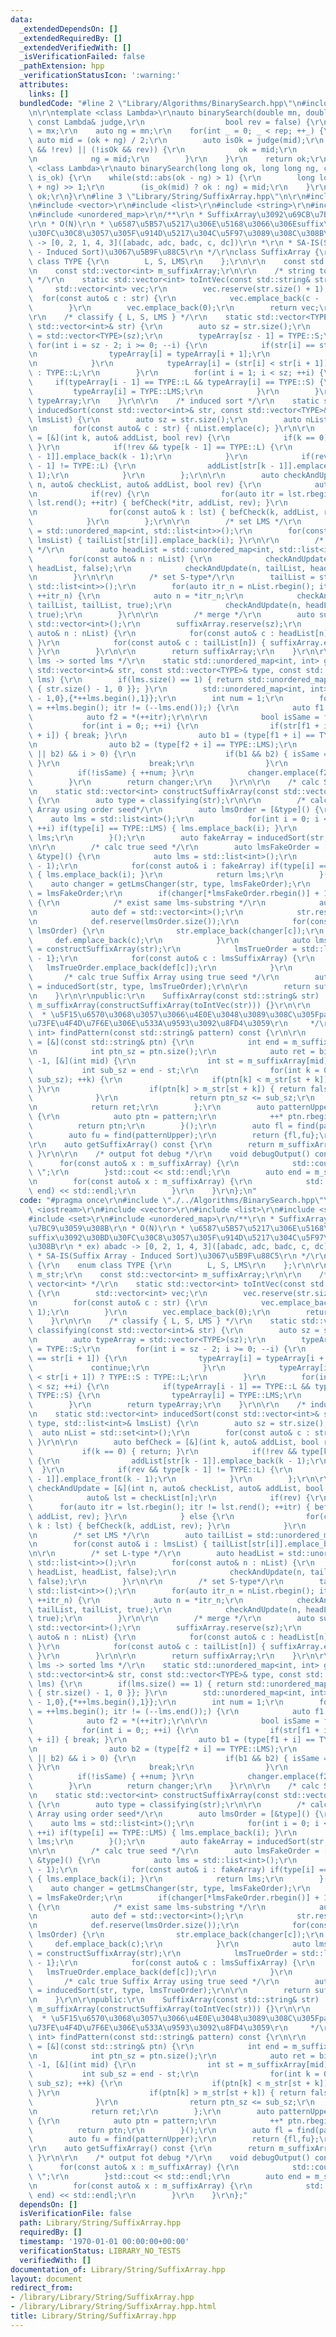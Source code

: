 ```yaml
---
data:
  _extendedDependsOn: []
  _extendedRequiredBy: []
  _extendedVerifiedWith: []
  _isVerificationFailed: false
  _pathExtension: hpp
  _verificationStatusIcon: ':warning:'
  attributes:
    links: []
  bundledCode: "#line 2 \"Library/Algorithms/BinarySearch.hpp\"\n#include <numeric>\r\
    \n\r\ntemplate <class Lambda>\r\nauto binarySearch(double mn, double mx, int rep,\
    \ const Lambda& judge,\r\n                  bool rev = false) {\r\n    auto ok\
    \ = mx;\r\n    auto ng = mn;\r\n    for(int _ = 0; _ < rep; ++_) {\r\n       \
    \ auto mid = (ok + ng) / 2;\r\n        auto isOk = judge(mid);\r\n        if((isOk\
    \ && !rev) || (!isOk && rev)) {\r\n            ok = mid;\r\n        } else {\r\
    \n            ng = mid;\r\n        }\r\n    }\r\n    return ok;\r\n}\r\n\r\ntemplate\
    \ <class Lambda>\r\nauto binarySearch(long long ok, long long ng, const Lambda&\
    \ is_ok) {\r\n    while(std::abs(ok - ng) > 1) {\r\n        long long mid = (ok\
    \ + ng) >> 1;\r\n        (is_ok(mid) ? ok : ng) = mid;\r\n    }\r\n    return\
    \ ok;\r\n}\r\n#line 3 \"Library/String/SuffixArray.hpp\"\n\r\n#include <iostream>\r\
    \n#include <vector>\r\n#include <list>\r\n#include <string>\r\n#include <set>\r\
    \n#include <unordered_map>\r\n/**\r\n * SuffixArray\u3092\u69CB\u7BC9\u3059\u308B\
    \r\n * O(N)\r\n * \u6587\u5B57\u5217\u306E\u5168\u3066\u306Esuffix\u3092\u30BD\
    \u30FC\u30C8\u3057\u305F\u914D\u5217\u304C\u5F97\u3089\u308C\u308B\r\n * ex) abadc\
    \ -> [0, 2, 1, 4, 3]([abadc, adc, badc, c, dc])\r\n *\r\n * SA-IS(Suffix Array\
    \ - Induced Sort)\u3067\u5B9F\u88C5\r\n */\r\nclass SuffixArray {\r\n    enum\
    \ class TYPE {\r\n        L, S, LMS\r\n    };\r\n\r\n    const std::string m_str;\r\
    \n    const std::vector<int> m_suffixArray;\r\n\r\n    /* string to vector<int>\
    \ */\r\n    static std::vector<int> toIntVec(const std::string& str) {\r\n   \
    \     std::vector<int> vec;\r\n        vec.reserve(str.size() + 1);\r\n      \
    \  for(const auto& c : str) {\r\n            vec.emplace_back(c - '0' + 1);\r\n\
    \        }\r\n        vec.emplace_back(0);\r\n        return vec;\r\n    }\r\n\
    \r\n    /* classify { L, S, LMS } */\r\n    static std::vector<TYPE> classifying(const\
    \ std::vector<int>& str) {\r\n        auto sz = str.size();\r\n        auto typeArray\
    \ = std::vector<TYPE>(sz);\r\n        typeArray[sz - 1] = TYPE::S;\r\n       \
    \ for(int i = sz - 2; i >= 0; --i) {\r\n            if(str[i] == str[i + 1]) {\r\
    \n                typeArray[i] = typeArray[i + 1];\r\n                continue;\r\
    \n            }\r\n            typeArray[i] = (str[i] < str[i + 1]) ? TYPE::S\
    \ : TYPE::L;\r\n        }\r\n        for(int i = 1; i < sz; ++i) {\r\n       \
    \     if(typeArray[i - 1] == TYPE::L && typeArray[i] == TYPE::S) {\r\n       \
    \         typeArray[i] = TYPE::LMS;\r\n            }\r\n        }\r\n        return\
    \ typeArray;\r\n    }\r\n\r\n    /* induced sort */\r\n    static std::vector<int>\
    \ inducedSort(const std::vector<int>& str, const std::vector<TYPE>& type, std::list<int>&\
    \ lmsList) {\r\n        auto sz = str.size();\r\n        auto nList = std::set<int>();\r\
    \n        for(const auto& c : str) { nList.emplace(c); }\r\n\r\n        auto befCheck\
    \ = [&](int k, auto& addList, bool rev) {\r\n            if(k == 0) { return;\
    \ }\r\n            if(!rev && type[k - 1] == TYPE::L) {\r\n                addList[str[k\
    \ - 1]].emplace_back(k - 1);\r\n            }\r\n            if(rev && type[k\
    \ - 1] != TYPE::L) {\r\n                addList[str[k - 1]].emplace_front(k -\
    \ 1);\r\n            }\r\n        };\r\n\r\n        auto checkAndUpdate = [&](int\
    \ n, auto& checkList, auto& addList, bool rev) {\r\n            auto& lst = checkList[n];\r\
    \n            if(rev) {\r\n                for(auto itr = lst.rbegin(); itr !=\
    \ lst.rend(); ++itr) { befCheck(*itr, addList, rev); }\r\n            } else {\r\
    \n                for(const auto& k : lst) { befCheck(k, addList, rev); }\r\n\
    \            }\r\n        };\r\n\r\n        /* set LMS */\r\n        auto tailList\
    \ = std::unordered_map<int, std::list<int>>();\r\n        for(const auto& i :\
    \ lmsList) { tailList[str[i]].emplace_back(i); }\r\n\r\n        /* set L-type\
    \ */\r\n        auto headList = std::unordered_map<int, std::list<int>>();\r\n\
    \        for(const auto& n : nList) {\r\n            checkAndUpdate(n, headList,\
    \ headList, false);\r\n            checkAndUpdate(n, tailList, headList, false);\r\
    \n        }\r\n\r\n        /* set S-type*/\r\n        tailList = std::unordered_map<int,\
    \ std::list<int>>();\r\n        for(auto itr_n = nList.rbegin(); itr_n != nList.rend();\
    \ ++itr_n) {\r\n            auto n = *itr_n;\r\n            checkAndUpdate(n,\
    \ tailList, tailList, true);\r\n            checkAndUpdate(n, headList, tailList,\
    \ true);\r\n        }\r\n\r\n        /* merge */\r\n        auto suffixArray =\
    \ std::vector<int>();\r\n        suffixArray.reserve(sz);\r\n        for(const\
    \ auto& n : nList) {\r\n            for(const auto& c : headList[n]) { suffixArray.emplace_back(c);\
    \ }\r\n            for(const auto& c : tailList[n]) { suffixArray.emplace_back(c);\
    \ }\r\n        }\r\n\r\n        return suffixArray;\r\n    }\r\n\r\n    /* order\
    \ lms -> sorted lms */\r\n    static std::unordered_map<int, int> getLmsChanger(const\
    \ std::vector<int>& str, const std::vector<TYPE>& type, const std::list<int>&\
    \ lms) {\r\n        if(lms.size() == 1) { return std::unordered_map<int, int>{\
    \ { str.size() - 1, 0 }}; }\r\n        std::unordered_map<int, int> changer{{static_cast<int>(str.size())\
    \ - 1,0},{*++lms.begin(),1}};\r\n        int num = 1;\r\n        for(auto itr\
    \ = ++lms.begin(); itr != (--lms.end());) {\r\n            auto f1 = *itr;\r\n\
    \            auto f2 = *(++itr);\r\n\r\n            bool isSame = false;\r\n \
    \           for(int i = 0;; ++i) {\r\n                if(str[f1 + i] != str[f2\
    \ + i]) { break; }\r\n                auto b1 = (type[f1 + i] == TYPE::LMS);\r\
    \n                auto b2 = (type[f2 + i] == TYPE::LMS);\r\n                if((b1\
    \ || b2) && i > 0) {\r\n                    if(b1 && b2) { isSame = true; break;\
    \ }\r\n                    break;\r\n                }\r\n            }\r\n  \
    \          if(!isSame) { ++num; }\r\n            changer.emplace(f2, num);\r\n\
    \        }\r\n        return changer;\r\n    }\r\n\r\n    /* calc Suffix Array*/\r\
    \n    static std::vector<int> constructSuffixArray(const std::vector<int>& str)\
    \ {\r\n        auto type = classifying(str);\r\n\r\n        /* calc fake Suffix\
    \ Array using order seed*/\r\n        auto lmsOrder = [&type]() {\r\n        \
    \    auto lms = std::list<int>();\r\n            for(int i = 0; i < type.size();\
    \ ++i) if(type[i] == TYPE::LMS) { lms.emplace_back(i); }\r\n            return\
    \ lms;\r\n        }();\r\n        auto fakeArray = inducedSort(str, type, lmsOrder);\r\
    \n\r\n        /* calc true seed */\r\n        auto lmsFakeOrder = [&fakeArray,\
    \ &type]() {\r\n            auto lms = std::list<int>();\r\n            lms.emplace_back(static_cast<int>(type.size())\
    \ - 1);\r\n            for(const auto& i : fakeArray) if(type[i] == TYPE::LMS)\
    \ { lms.emplace_back(i); }\r\n            return lms;\r\n        }();\r\n    \
    \    auto changer = getLmsChanger(str, type, lmsFakeOrder);\r\n        auto& lmsTrueOrder\
    \ = lmsFakeOrder;\r\n        if(changer[*lmsFakeOrder.rbegin()] + 1 < lmsFakeOrder.size())\
    \ {\r\n            /* exist same lms-substring */\r\n            auto str = std::vector<int>();\r\
    \n            auto def = std::vector<int>();\r\n            str.reserve(lmsOrder.size());\r\
    \n            def.reserve(lmsOrder.size());\r\n            for(const auto& c :\
    \ lmsOrder) {\r\n                str.emplace_back(changer[c]);\r\n           \
    \     def.emplace_back(c);\r\n            }\r\n            auto lmsSuffixArray\
    \ = constructSuffixArray(str);\r\n            lmsTrueOrder = std::list<int>{static_cast<int>(type.size())\
    \ - 1};\r\n            for(const auto& c : lmsSuffixArray) {\r\n             \
    \   lmsTrueOrder.emplace_back(def[c]);\r\n            }\r\n        }\r\n\r\n \
    \       /* calc true Suffix Array using true seed */\r\n        auto suffixArray\
    \ = inducedSort(str, type, lmsTrueOrder);\r\n\r\n        return suffixArray;\r\
    \n    }\r\n\r\npublic:\r\n    SuffixArray(const std::string& str) :m_str(str),\
    \ m_suffixArray(constructSuffixArray(toIntVec(str))) {}\r\n\r\n    /**\r\n   \
    \  * \u5F15\u6570\u3068\u3057\u3066\u4E0E\u3048\u3089\u308C\u305Fpattern\u51FA\
    \u73FE\u4F4D\u7F6E\u306E\u533A\u9593\u3092\u8FD4\u3059\r\n     */\r\n    std::pair<int,\
    \ int> findPattern(const std::string& pattern) const {\r\n\r\n        auto find\
    \ = [&](const std::string& ptn) {\r\n            int end = m_suffixArray.size();\r\
    \n            int ptn_sz = ptn.size();\r\n            auto ret = binarySearch(end,\
    \ -1, [&](int mid) {\r\n                int st = m_suffixArray[mid];\r\n     \
    \           int sub_sz = end - st;\r\n                for(int k = 0; k < std::min(ptn_sz,\
    \ sub_sz); ++k) {\r\n                    if(ptn[k] < m_str[st + k]) { return true;\
    \ }\r\n                    if(ptn[k] > m_str[st + k]) { return false; }\r\n  \
    \              }\r\n                return ptn_sz <= sub_sz;\r\n            });\r\
    \n            return ret;\r\n        };\r\n        auto patternUpper = [&pattern]()\
    \ {\r\n            auto ptn = pattern;\r\n            ++* ptn.rbegin();\r\n  \
    \          return ptn;\r\n        }();\r\n        auto fl = find(pattern);\r\n\
    \        auto fu = find(patternUpper);\r\n        return {fl,fu};\r\n    }\r\n\
    \r\n    auto getSuffixArray() const {\r\n        return m_suffixArray;\r\n   \
    \ }\r\n\r\n    /* output fot debug */\r\n    void debugOutput() const {\r\n  \
    \      for(const auto& x : m_suffixArray) {\r\n            std::cout << x << \"\
    \ \";\r\n        }std::cout << std::endl;\r\n        auto end = m_str.size();\r\
    \n        for(const auto& x : m_suffixArray) {\r\n            std::cout << m_str.substr(x,\
    \ end) << std::endl;\r\n        }\r\n    }\r\n};\n"
  code: "#pragma once\r\n#include \"./../Algorithms/BinarySearch.hpp\"\r\n\r\n#include\
    \ <iostream>\r\n#include <vector>\r\n#include <list>\r\n#include <string>\r\n\
    #include <set>\r\n#include <unordered_map>\r\n/**\r\n * SuffixArray\u3092\u69CB\
    \u7BC9\u3059\u308B\r\n * O(N)\r\n * \u6587\u5B57\u5217\u306E\u5168\u3066\u306E\
    suffix\u3092\u30BD\u30FC\u30C8\u3057\u305F\u914D\u5217\u304C\u5F97\u3089\u308C\
    \u308B\r\n * ex) abadc -> [0, 2, 1, 4, 3]([abadc, adc, badc, c, dc])\r\n *\r\n\
    \ * SA-IS(Suffix Array - Induced Sort)\u3067\u5B9F\u88C5\r\n */\r\nclass SuffixArray\
    \ {\r\n    enum class TYPE {\r\n        L, S, LMS\r\n    };\r\n\r\n    const std::string\
    \ m_str;\r\n    const std::vector<int> m_suffixArray;\r\n\r\n    /* string to\
    \ vector<int> */\r\n    static std::vector<int> toIntVec(const std::string& str)\
    \ {\r\n        std::vector<int> vec;\r\n        vec.reserve(str.size() + 1);\r\
    \n        for(const auto& c : str) {\r\n            vec.emplace_back(c - '0' +\
    \ 1);\r\n        }\r\n        vec.emplace_back(0);\r\n        return vec;\r\n\
    \    }\r\n\r\n    /* classify { L, S, LMS } */\r\n    static std::vector<TYPE>\
    \ classifying(const std::vector<int>& str) {\r\n        auto sz = str.size();\r\
    \n        auto typeArray = std::vector<TYPE>(sz);\r\n        typeArray[sz - 1]\
    \ = TYPE::S;\r\n        for(int i = sz - 2; i >= 0; --i) {\r\n            if(str[i]\
    \ == str[i + 1]) {\r\n                typeArray[i] = typeArray[i + 1];\r\n   \
    \             continue;\r\n            }\r\n            typeArray[i] = (str[i]\
    \ < str[i + 1]) ? TYPE::S : TYPE::L;\r\n        }\r\n        for(int i = 1; i\
    \ < sz; ++i) {\r\n            if(typeArray[i - 1] == TYPE::L && typeArray[i] ==\
    \ TYPE::S) {\r\n                typeArray[i] = TYPE::LMS;\r\n            }\r\n\
    \        }\r\n        return typeArray;\r\n    }\r\n\r\n    /* induced sort */\r\
    \n    static std::vector<int> inducedSort(const std::vector<int>& str, const std::vector<TYPE>&\
    \ type, std::list<int>& lmsList) {\r\n        auto sz = str.size();\r\n      \
    \  auto nList = std::set<int>();\r\n        for(const auto& c : str) { nList.emplace(c);\
    \ }\r\n\r\n        auto befCheck = [&](int k, auto& addList, bool rev) {\r\n \
    \           if(k == 0) { return; }\r\n            if(!rev && type[k - 1] == TYPE::L)\
    \ {\r\n                addList[str[k - 1]].emplace_back(k - 1);\r\n          \
    \  }\r\n            if(rev && type[k - 1] != TYPE::L) {\r\n                addList[str[k\
    \ - 1]].emplace_front(k - 1);\r\n            }\r\n        };\r\n\r\n        auto\
    \ checkAndUpdate = [&](int n, auto& checkList, auto& addList, bool rev) {\r\n\
    \            auto& lst = checkList[n];\r\n            if(rev) {\r\n          \
    \      for(auto itr = lst.rbegin(); itr != lst.rend(); ++itr) { befCheck(*itr,\
    \ addList, rev); }\r\n            } else {\r\n                for(const auto&\
    \ k : lst) { befCheck(k, addList, rev); }\r\n            }\r\n        };\r\n\r\
    \n        /* set LMS */\r\n        auto tailList = std::unordered_map<int, std::list<int>>();\r\
    \n        for(const auto& i : lmsList) { tailList[str[i]].emplace_back(i); }\r\
    \n\r\n        /* set L-type */\r\n        auto headList = std::unordered_map<int,\
    \ std::list<int>>();\r\n        for(const auto& n : nList) {\r\n            checkAndUpdate(n,\
    \ headList, headList, false);\r\n            checkAndUpdate(n, tailList, headList,\
    \ false);\r\n        }\r\n\r\n        /* set S-type*/\r\n        tailList = std::unordered_map<int,\
    \ std::list<int>>();\r\n        for(auto itr_n = nList.rbegin(); itr_n != nList.rend();\
    \ ++itr_n) {\r\n            auto n = *itr_n;\r\n            checkAndUpdate(n,\
    \ tailList, tailList, true);\r\n            checkAndUpdate(n, headList, tailList,\
    \ true);\r\n        }\r\n\r\n        /* merge */\r\n        auto suffixArray =\
    \ std::vector<int>();\r\n        suffixArray.reserve(sz);\r\n        for(const\
    \ auto& n : nList) {\r\n            for(const auto& c : headList[n]) { suffixArray.emplace_back(c);\
    \ }\r\n            for(const auto& c : tailList[n]) { suffixArray.emplace_back(c);\
    \ }\r\n        }\r\n\r\n        return suffixArray;\r\n    }\r\n\r\n    /* order\
    \ lms -> sorted lms */\r\n    static std::unordered_map<int, int> getLmsChanger(const\
    \ std::vector<int>& str, const std::vector<TYPE>& type, const std::list<int>&\
    \ lms) {\r\n        if(lms.size() == 1) { return std::unordered_map<int, int>{\
    \ { str.size() - 1, 0 }}; }\r\n        std::unordered_map<int, int> changer{{static_cast<int>(str.size())\
    \ - 1,0},{*++lms.begin(),1}};\r\n        int num = 1;\r\n        for(auto itr\
    \ = ++lms.begin(); itr != (--lms.end());) {\r\n            auto f1 = *itr;\r\n\
    \            auto f2 = *(++itr);\r\n\r\n            bool isSame = false;\r\n \
    \           for(int i = 0;; ++i) {\r\n                if(str[f1 + i] != str[f2\
    \ + i]) { break; }\r\n                auto b1 = (type[f1 + i] == TYPE::LMS);\r\
    \n                auto b2 = (type[f2 + i] == TYPE::LMS);\r\n                if((b1\
    \ || b2) && i > 0) {\r\n                    if(b1 && b2) { isSame = true; break;\
    \ }\r\n                    break;\r\n                }\r\n            }\r\n  \
    \          if(!isSame) { ++num; }\r\n            changer.emplace(f2, num);\r\n\
    \        }\r\n        return changer;\r\n    }\r\n\r\n    /* calc Suffix Array*/\r\
    \n    static std::vector<int> constructSuffixArray(const std::vector<int>& str)\
    \ {\r\n        auto type = classifying(str);\r\n\r\n        /* calc fake Suffix\
    \ Array using order seed*/\r\n        auto lmsOrder = [&type]() {\r\n        \
    \    auto lms = std::list<int>();\r\n            for(int i = 0; i < type.size();\
    \ ++i) if(type[i] == TYPE::LMS) { lms.emplace_back(i); }\r\n            return\
    \ lms;\r\n        }();\r\n        auto fakeArray = inducedSort(str, type, lmsOrder);\r\
    \n\r\n        /* calc true seed */\r\n        auto lmsFakeOrder = [&fakeArray,\
    \ &type]() {\r\n            auto lms = std::list<int>();\r\n            lms.emplace_back(static_cast<int>(type.size())\
    \ - 1);\r\n            for(const auto& i : fakeArray) if(type[i] == TYPE::LMS)\
    \ { lms.emplace_back(i); }\r\n            return lms;\r\n        }();\r\n    \
    \    auto changer = getLmsChanger(str, type, lmsFakeOrder);\r\n        auto& lmsTrueOrder\
    \ = lmsFakeOrder;\r\n        if(changer[*lmsFakeOrder.rbegin()] + 1 < lmsFakeOrder.size())\
    \ {\r\n            /* exist same lms-substring */\r\n            auto str = std::vector<int>();\r\
    \n            auto def = std::vector<int>();\r\n            str.reserve(lmsOrder.size());\r\
    \n            def.reserve(lmsOrder.size());\r\n            for(const auto& c :\
    \ lmsOrder) {\r\n                str.emplace_back(changer[c]);\r\n           \
    \     def.emplace_back(c);\r\n            }\r\n            auto lmsSuffixArray\
    \ = constructSuffixArray(str);\r\n            lmsTrueOrder = std::list<int>{static_cast<int>(type.size())\
    \ - 1};\r\n            for(const auto& c : lmsSuffixArray) {\r\n             \
    \   lmsTrueOrder.emplace_back(def[c]);\r\n            }\r\n        }\r\n\r\n \
    \       /* calc true Suffix Array using true seed */\r\n        auto suffixArray\
    \ = inducedSort(str, type, lmsTrueOrder);\r\n\r\n        return suffixArray;\r\
    \n    }\r\n\r\npublic:\r\n    SuffixArray(const std::string& str) :m_str(str),\
    \ m_suffixArray(constructSuffixArray(toIntVec(str))) {}\r\n\r\n    /**\r\n   \
    \  * \u5F15\u6570\u3068\u3057\u3066\u4E0E\u3048\u3089\u308C\u305Fpattern\u51FA\
    \u73FE\u4F4D\u7F6E\u306E\u533A\u9593\u3092\u8FD4\u3059\r\n     */\r\n    std::pair<int,\
    \ int> findPattern(const std::string& pattern) const {\r\n\r\n        auto find\
    \ = [&](const std::string& ptn) {\r\n            int end = m_suffixArray.size();\r\
    \n            int ptn_sz = ptn.size();\r\n            auto ret = binarySearch(end,\
    \ -1, [&](int mid) {\r\n                int st = m_suffixArray[mid];\r\n     \
    \           int sub_sz = end - st;\r\n                for(int k = 0; k < std::min(ptn_sz,\
    \ sub_sz); ++k) {\r\n                    if(ptn[k] < m_str[st + k]) { return true;\
    \ }\r\n                    if(ptn[k] > m_str[st + k]) { return false; }\r\n  \
    \              }\r\n                return ptn_sz <= sub_sz;\r\n            });\r\
    \n            return ret;\r\n        };\r\n        auto patternUpper = [&pattern]()\
    \ {\r\n            auto ptn = pattern;\r\n            ++* ptn.rbegin();\r\n  \
    \          return ptn;\r\n        }();\r\n        auto fl = find(pattern);\r\n\
    \        auto fu = find(patternUpper);\r\n        return {fl,fu};\r\n    }\r\n\
    \r\n    auto getSuffixArray() const {\r\n        return m_suffixArray;\r\n   \
    \ }\r\n\r\n    /* output fot debug */\r\n    void debugOutput() const {\r\n  \
    \      for(const auto& x : m_suffixArray) {\r\n            std::cout << x << \"\
    \ \";\r\n        }std::cout << std::endl;\r\n        auto end = m_str.size();\r\
    \n        for(const auto& x : m_suffixArray) {\r\n            std::cout << m_str.substr(x,\
    \ end) << std::endl;\r\n        }\r\n    }\r\n};"
  dependsOn: []
  isVerificationFile: false
  path: Library/String/SuffixArray.hpp
  requiredBy: []
  timestamp: '1970-01-01 00:00:00+00:00'
  verificationStatus: LIBRARY_NO_TESTS
  verifiedWith: []
documentation_of: Library/String/SuffixArray.hpp
layout: document
redirect_from:
- /library/Library/String/SuffixArray.hpp
- /library/Library/String/SuffixArray.hpp.html
title: Library/String/SuffixArray.hpp
---
```

